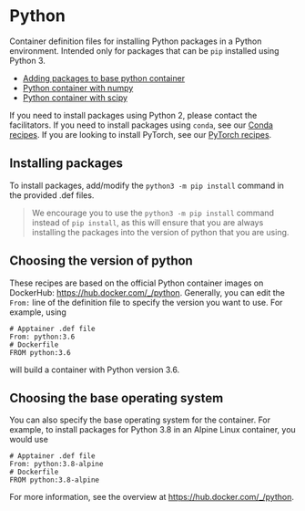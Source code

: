 # Python

Container definition files for installing Python packages in a Python environment.
Intended only for packages that can be `pip` installed using Python 3. 

* [Adding packages to base python container](./base-python)
* [Python container with numpy](./numpy)
* [Python container with scipy](./scipy)

If you need to install packages using Python 2, please contact the facilitators.
If you need to install packages using `conda`, see our [Conda recipes](/software/Conda).
If you are looking to install PyTorch, see our [PyTorch recipes](/software/PyTorch).

## Installing packages

To install packages, add/modify the `python3 -m pip install` command in the provided .def files.

> We encourage you to use the `python3 -m pip install` command instead of `pip install`, 
> as this will ensure that you are always installing the packages into the version of python that you are using.

## Choosing the version of python

These recipes are based on the official Python container images on DockerHub: https://hub.docker.com/_/python. 
Generally, you can edit the `From:` line of the definition file to specify the version you want to use.
For example, using

```
# Apptainer .def file
From: python:3.6
# Dockerfile
FROM python:3.6
```

will build a container with Python version 3.6. 

## Choosing the base operating system

You can also specify the base operating system for the container. 
For example, to install packages for Python 3.8 in an Alpine Linux container, you would use

```
# Apptainer .def file
From: python:3.8-alpine
# Dockerfile
FROM python:3.8-alpine
```

For more information, see the overview at https://hub.docker.com/_/python.
